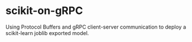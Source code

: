 # scikit-on-gRPC
Using Protocol Buffers and gRPC client-server communication to deploy a scikit-learn joblib exported model.
